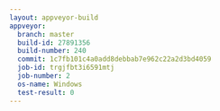 ```yaml
---
layout: appveyor-build
appveyor:
  branch: master
  build-id: 27891356
  build-number: 240
  commit: 1c7fb101c4a0add8debbab7e962c22a2d3bd4059
  job-id: trgjfbt3i6591mtj
  job-number: 2
  os-name: Windows
  test-result: 0
---
```

